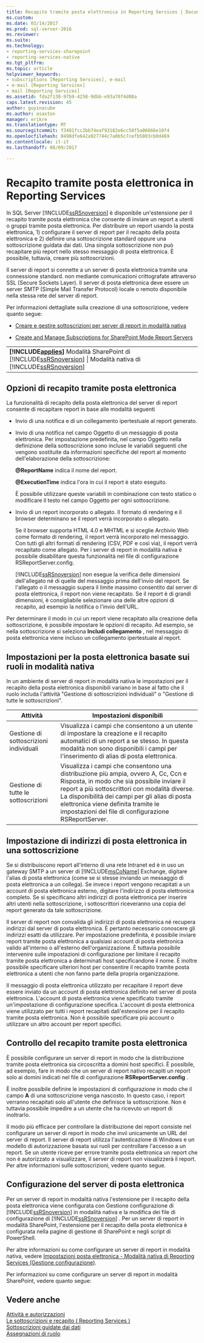 ```yaml
---
title: Recapito tramite posta elettronica in Reporting Services | Documenti Microsoft
ms.custom: 
ms.date: 03/14/2017
ms.prod: sql-server-2016
ms.reviewer: 
ms.suite: 
ms.technology:
- reporting-services-sharepoint
- reporting-services-native
ms.tgt_pltfrm: 
ms.topic: article
helpviewer_keywords:
- subscriptions [Reporting Services], e-mail
- e-mail [Reporting Services]
- mail [Reporting Services]
ms.assetid: fda2f130-97b9-4258-9dbb-e93a70f4d08a
caps.latest.revision: 45
author: guyinacube
ms.author: asaxton
manager: erikre
ms.translationtype: MT
ms.sourcegitcommit: f3481fcc2bb74eaf93182e6cc58f5a06666e10f4
ms.openlocfilehash: 0498dfe642a927744c7a0b5c7cefb5803cb0d469
ms.contentlocale: it-it
ms.lasthandoff: 08/09/2017

---
```

# <a name="e-mail-delivery-in-reporting-services"></a>Recapito tramite posta elettronica in Reporting Services
  In SQL Server [!INCLUDE[ssRSnoversion](../../includes/ssrsnoversion-md.md)] è disponibile un'estensione per il recapito tramite posta elettronica che consente di inviare un report a utenti o gruppi tramite posta elettronica. Per distribuire un report usando la posta elettronica, 1) configurare il server di report per il recapito della posta elettronica e 2) definire una sottoscrizione standard oppure una sottoscrizione guidata dai dati. Una singola sottoscrizione non può recapitare più report nello stesso messaggio di posta elettronica. È possibile, tuttavia, creare più sottoscrizioni.  
  
 Il server di report si connette a un server di posta elettronica tramite una connessione standard. non mediante comunicazioni crittografate attraverso SSL (Secure Sockets Layer). Il server di posta elettronica deve essere un server SMTP (Simple Mail Transfer Protocol) locale o remoto disponibile nella stessa rete del server di report.  
  
 Per informazioni dettagliate sulla creazione di una sottoscrizione, vedere quanto segue:  
  
-   [Creare e gestire sottoscrizioni per server di report in modalità nativa](../../reporting-services/subscriptions/create-and-manage-subscriptions-for-native-mode-report-servers.md)  
  
-   [Create and Manage Subscriptions for SharePoint Mode Report Servers](../../reporting-services/subscriptions/create-and-manage-subscriptions-for-sharepoint-mode-report-servers.md)  
  
||  
|-|  
|**[!INCLUDE[applies](../../includes/applies-md.md)]** Modalità SharePoint di [!INCLUDE[ssRSnoversion](../../includes/ssrsnoversion-md.md)] &#124; Modalità nativa di [!INCLUDE[ssRSnoversion](../../includes/ssrsnoversion-md.md)]|  
  
## <a name="e-mail-delivery-options"></a>Opzioni di recapito tramite posta elettronica  
 La funzionalità di recapito della posta elettronica del server di report consente di recapitare report in base alle modalità seguenti  
  
-   Invio di una notifica e di un collegamento ipertestuale al report generato.  
  
-   Invio di una notifica nel campo Oggetto di un messaggio di posta elettronica. Per impostazione predefinita, nel campo Oggetto nella definizione della sottoscrizione sono incluse le variabili seguenti che vengono sostituite da informazioni specifiche del report al momento dell'elaborazione della sottoscrizione:  
  
     **@ReportName** indica il nome del report.  
  
     **@ExecutionTime** indica l'ora in cui il report è stato eseguito.  
  
     È possibile utilizzare queste variabili in combinazione con testo statico o modificare il testo nel campo Oggetto per ogni sottoscrizione.  
  
-   Invio di un report incorporato o allegato. Il formato di rendering e il browser determinano se il report verrà incorporato o allegato.  
  
     Se il browser supporta HTML 4.0 e MHTML e si sceglie Archivio Web come formato di rendering, il report verrà incorporato nel messaggio. Con tutti gli altri formati di rendering (CSV, PDF e così via), il report verrà recapitato come allegato. Per i server di report in modalità nativa è possibile disabilitare questa funzionalità nel file di configurazione RSReportServer.config.  
  
     [!INCLUDE[ssRSnoversion](../../includes/ssrsnoversion-md.md)] non esegue la verifica delle dimensioni dell'allegato né di quelle del messaggio prima dell'invio del report. Se l'allegato o il messaggio supera il limite massimo consentito dal server di posta elettronica, il report non viene recapitato. Se il report è di grandi dimensioni, è consigliabile selezionare una delle altre opzioni di recapito, ad esempio la notifica o l'invio dell'URL.  
  
 Per determinare il modo in cui un report viene recapitato alla creazione della sottoscrizione, è possibile impostare le opzioni di recapito. Ad esempio, se nella sottoscrizione si seleziona **Includi collegamento** , nel messaggio di posta elettronica viene incluso un collegamento ipertestuale al report.  
  
## <a name="native-mode-role-based-e-mail-settings"></a>Impostazioni per la posta elettronica basate sui ruoli in modalità nativa  
 In un ambiente di server di report in modalità nativa le impostazioni per il recapito della posta elettronica disponibili variano in base al fatto che il ruolo includa l'attività "Gestione di sottoscrizioni individuali" o "Gestione di tutte le sottoscrizioni".  
  
|Attività|Impostazioni disponibili|  
|----------|------------------------|  
|Gestione di sottoscrizioni individuali|Visualizza i campi che consentono a un utente di impostare la creazione e il recapito automatici di un report a se stesso. In questa modalità non sono disponibili i campi per l'inserimento di alias di posta elettronica.|  
|Gestione di tutte le sottoscrizioni|Visualizza i campi che consentono una distribuzione più ampia, ovvero A, Cc, Ccn e Risposta, in modo che sia possibile inviare il report a più sottoscrittori con modalità diverse. La disponibilità dei campi per gli alias di posta elettronica viene definita tramite le impostazioni del file di configurazione RSReportServer.|  
  
## <a name="specifying-e-mail-addresses-in-a-subscription"></a>Impostazione di indirizzi di posta elettronica in una sottoscrizione  
 Se si distribuiscono report all'interno di una rete Intranet ed è in uso un gateway SMTP a un server di [!INCLUDE[msCoName](../../includes/msconame-md.md)] Exchange, digitare l'alias di posta elettronica (come se si stesse inviando un messaggio di posta elettronica a un collega). Se invece i report vengono recapitati a un account di posta elettronica esterno, digitare l'indirizzo di posta elettronica completo. Se si specificano altri indirizzi di posta elettronica per inserire altri utenti nella sottoscrizione, i sottoscrittori riceveranno una copia del report generato da tale sottoscrizione.  
  
 Il server di report non convalida gli indirizzi di posta elettronica né recupera indirizzi dal server di posta elettronica. È pertanto necessario conoscere gli indirizzi esatti da utilizzare. Per impostazione predefinita, è possibile inviare report tramite posta elettronica a qualsiasi account di posta elettronica valido all'interno o all'esterno dell'organizzazione. È tuttavia possibile intervenire sulle impostazioni di configurazione per limitare il recapito tramite posta elettronica a determinati host specificandone il nome. È inoltre possibile specificare ulteriori host per consentire il recapito tramite posta elettronica a utenti che non fanno parte della propria organizzazione.  
  
 Il messaggio di posta elettronica utilizzato per recapitare il report deve essere inviato da un account di posta elettronica definito nel server di posta elettronica. L'account di posta elettronica viene specificato tramite un'impostazione di configurazione specifica. L'account di posta elettronica viene utilizzato per tutti i report recapitati dall'estensione per il recapito tramite posta elettronica. Non è possibile specificare più account o utilizzare un altro account per report specifici.  
  
## <a name="controlling-e-mail-delivery"></a>Controllo del recapito tramite posta elettronica  
 È possibile configurare un server di report in modo che la distribuzione tramite posta elettronica sia circoscritta a domini host specifici. È possibile, ad esempio, fare in modo che un server di report nativo recapiti un report solo ai domini indicati nel file di configurazione **RSReportServer.config** .  
  
 È inoltre possibile definire le impostazioni di configurazione in modo che il campo **A** di una sottoscrizione venga nascosto. In questo caso, i report verranno recapitati solo all'utente che definisce la sottoscrizione. Non è tuttavia possibile impedire a un utente che ha ricevuto un report di inoltrarlo.  
  
 Il modo più efficace per controllare la distribuzione dei report consiste nel configurare un server di report in modo che invii unicamente un URL del server di report. Il server di report utilizza l'autenticazione di Windows e un modello di autorizzazione basata sui ruoli per controllare l'accesso a un report. Se un utente riceve per errore tramite posta elettronica un report che non è autorizzato a visualizzare, il server di report non visualizzerà il report. Per altre informazioni sulle sottoscrizioni, vedere quanto segue.  
  
## <a name="e-mail-server-configuration"></a>Configurazione del server di posta elettronica  
 Per un server di report in modalità nativa l'estensione per il recapito della posta elettronica viene configurata con Gestione configurazione di [!INCLUDE[ssRSnoversion](../../includes/ssrsnoversion-md.md)] in modalità nativa e la modifica dei file di configurazione di [!INCLUDE[ssRSnoversion](../../includes/ssrsnoversion-md.md)] . Per un server di report in modalità SharePoint, l'estensione per il recapito della posta elettronica è configurata nella pagine di gestione di SharePoint e negli script di PowerShell.  
  
 
 Per altre informazioni su come configurare un server di report in modalità nativa, vedere [Impostazioni posta elettronica - Modalità nativa di Reporting Services (Gestione configurazione)](https://msdn.microsoft.com/library/ms189342.aspx).
 
 
 Per informazioni su come configurare un server di report in modalità SharePoint, vedere quanto segue:  
  
  
## <a name="see-also"></a>Vedere anche  
 [Attività e autorizzazioni](../../reporting-services/security/tasks-and-permissions.md)   
 [Le sottoscrizioni e recapito &#40; Reporting Services &#41;](../../reporting-services/subscriptions/subscriptions-and-delivery-reporting-services.md)   
 [Sottoscrizioni guidate dai dati](../../reporting-services/subscriptions/data-driven-subscriptions.md)   
 [Assegnazioni di ruolo](../../reporting-services/security/role-assignments.md)  
  
  
